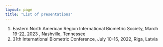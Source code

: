 ```yaml
---
layout: page
title: "List of presentations"
---
```


1. Eastern North American Region International Biometric Society, March 19-22, 2023 , Nashville, Tennessee
2. 31th International Biometric Conference,  July  10-15, 2022, Riga, Latvia
